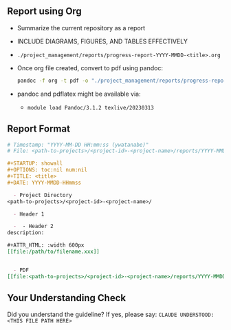 <!-- ---
!-- Timestamp: 2025-05-19 10:21:26
!-- Author: ywatanabe
!-- File: /ssh:ywatanabe@sp:/home/ywatanabe/.dotfiles/.claude/to_claude/guidelines/guidelines_reporting_rules.md
!-- --- -->

## Report using Org
- Summarize the current repository as a report
- INCLUDE DIAGRAMS, FIGURES, AND TABLES EFFECTIVELY
- `./project_management/reports/progress-report-YYYY-MMDD-<title>.org`
- Once org file created, convert to pdf using pandoc:
  ```bash
  pandoc -f org -t pdf -o "./project_management/reports/progress-report-YYYY-MMDD-<title>.pdf" "./project_management/reports/progress-report-YYYY-MMDD-<title>.org"
  ```

- pandoc and pdflatex might be available via:
  - `module load Pandoc/3.1.2 texlive/20230313`

## Report Format

```org
# Timestamp: "YYYY-MM-DD HH:mm:ss (ywatanabe)"
# File: <path-to-projects>/<project-id>-<project-name>/reports/YYYY-MMDD-HHmmss-<title>-report.org

#+STARTUP: showall
#+OPTIONS: toc:nil num:nil
#+TITLE: <title>
#+DATE: YYYY-MMDD-HHmmss

  - Project Directory
<path-to-projects>/<project-id>-<project-name>/

  - Header 1

  -  - Header 2
description:

#+ATTR_HTML: :width 600px
[[file:/path/to/filename.xxx]]


  - PDF
[[file:<path-to-projects>/<project-id>-<project-name>/reports/YYYY-MMDD-HHmmss-<title>/report.pdf]]
```

## Your Understanding Check
Did you understand the guideline? If yes, please say:
`CLAUDE UNDERSTOOD: <THIS FILE PATH HERE>`

<!-- EOF -->